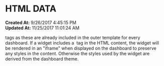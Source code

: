 # HTML DATA

**Created At:** 9/26/2017 4:45:15 PM  
**Updated At:** 11/25/2017 11:01:24 AM  


tags as these are already included in the outer template for every dashboard. If a widget includes a  tag in the HTML content, the widget will be rendered in an "iframe" when displayed on the dashboard to preserve any styles in the content. Otherwise the styles used by the widget are derived from the dashboard theme.
